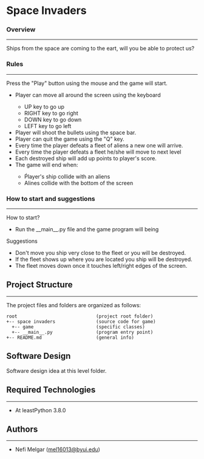 # Space Invaders

<h3>Overview</h3>
<hr>
<p> Ships from the space are coming to the eart, will you be able to protect us?  </p>

<h3>Rules</h3>
<hr>
<p>Press the "Play" button using the mouse and the game will start.</p>
<ul>
    <li>Player can move all around the screen using the keyboard</li>
    <ul>
        <li>UP key to go up</li>
        <li>RIGHT key to go right</li>
        <li>DOWN key to go down</li>
        <li>LEFT key to go left</li>
    </ul>
    <li>Player will shoot the bullets using the space bar.</li>
    <li>Player can quit the game using the "Q" key.</li>
    <li>Every time the player defeats a fleet of aliens a new one will arrive.</li>
    <li>Every time the player defeats a fleet he/she will move to next level</li>
    <li>Each destroyed ship will add up points to player's score.</li>
    <li>The game will end when: </li>
      <ul>
        <li>Ṕlayer's ship collide with an aliens</li>
        <li>Alines collide with the bottom of the screen</li>
      </ul>
</ul>

<h3>How to start and suggestions</h3>
<hr>
<p>How to start?</p>
<ul>
  <li>Run the __main__.py file and the game program will being</li>
</ul>

<p>Suggestions</p>
<ul>
  <li>Don't move you ship very close to the fleet or you will be destroyed.</li>
  <li>If the fleet shows up where you are located you ship will be destroyed.</li>
  <li>The fleet moves down once it touches left/right edges of the screen.</li>
</ul>

## Project Structure
---
The project files and folders are organized as follows:
```
root                             (project root folder)
+-- space invaders               (source code for game)
  +-- game                       (specific classes)
  +-- __main__.py                (program entry point)
+-- README.md                    (general info)
```

## Software Design
Software design idea at this level folder.

## Required Technologies
---
* At leastPython 3.8.0

## Authors
---
* Nefi Melgar (mel16013@byui.edu)
